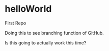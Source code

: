# helloWorld
First Repo

Doing this to see branching function of GitHub.


Is this going to actually work this time?
